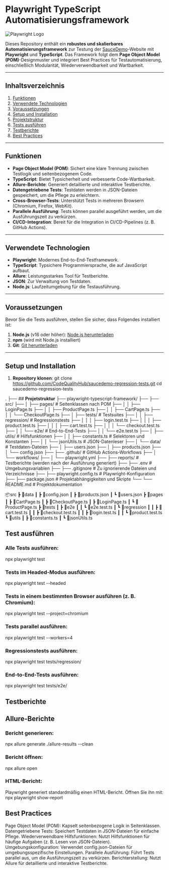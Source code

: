 # **Playwright TypeScript Automatisierungsframework**

![Playwright Logo](https://playwright.dev/img/playwright-logo.svg)

Dieses Repository enthält ein **robustes und skalierbares Automatisierungsframework** zur Testung der [SauceDemo](https://www.saucedemo.com/)-Website mit **Playwright** und **TypeScript**. Das Framework folgt dem **Page Object Model (POM)**-Designmuster und integriert Best Practices für Testautomatisierung, einschließlich Modularität, Wiederverwendbarkeit und Wartbarkeit.

---

## **Inhaltsverzeichnis**
1. [Funktionen](#funktionen)
2. [Verwendete Technologien](#verwendete-technologien)
3. [Voraussetzungen](#voraussetzungen)
4. [Setup und Installation](#setup-und-installation)
5. [Projektstruktur](#projektstruktur)
6. [Tests ausführen](#tests-ausführen)
7. [Testberichte](#testberichte)
8. [Best Practices](#best-practices)

---

## **Funktionen**
- **Page Object Model (POM)**: Sichert eine klare Trennung zwischen Testlogik und seitenbezogenem Code.
- **TypeScript**: Bietet Typsicherheit und verbesserte Code-Wartbarkeit.
- **Allure-Berichte**: Generiert detaillierte und interaktive Testberichte.
- **Datengetriebene Tests**: Testdaten werden in JSON-Dateien gespeichert, um die Pflege zu erleichtern.
- **Cross-Browser-Tests**: Unterstützt Tests in mehreren Browsern (Chromium, Firefox, WebKit).
- **Parallele Ausführung**: Tests können parallel ausgeführt werden, um die Ausführungszeit zu verkürzen.
- **CI/CD-Integration**: Bereit für die Integration in CI/CD-Pipelines (z. B. GitHub Actions).

---

## **Verwendete Technologien**
- **Playwright**: Modernes End-to-End-Testframework.
- **TypeScript**: Typsichere Programmiersprache, die auf JavaScript aufbaut.
- **Allure**: Leistungsstarkes Tool für Testberichte.
- **JSON**: Zur Verwaltung von Testdaten.
- **Node.js**: Laufzeitumgebung für die Testausführung.

---

## **Voraussetzungen**
Bevor Sie die Tests ausführen, stellen Sie sicher, dass Folgendes installiert ist:
1. **Node.js** (v16 oder höher): [Node.js herunterladen](https://nodejs.org/)
2. **npm** (wird mit Node.js installiert)
3. **Git**: [Git herunterladen](https://git-scm.com/)

---

## **Setup und Installation**
1. **Repository klonen**:
   git clone https://github.com/CodeQualityHub/saucedemo-regression-tests.git
   cd saucedemo-regression-tests
   
.
├── ## **Projetstruktur**
├── playwright-typescript-framework/
├── ├── src/
├── │   ├── pages/                  # Seitenklassen nach POM
├── │   │   ├── LoginPage.ts
├── │   │   ├── ProductPage.ts
├── │   │   ├── CartPage.ts
├── │   │   └── CheckoutPage.ts
├── │   ├── tests/                  # Testsuites
├── │   │   ├── regression/         # Regressionstests
├── │   │   │   ├── login.test.ts
├── │   │   │   ├── product.test.ts
├── │   │   │   ├── cart.test.ts
├── │   │   │   └── checkout.test.ts
├── │   │   └── e2e/                # End-to-End-Tests
├── │   │       └── e2e.test.ts
├── │   ├── utils/                  # Hilfsfunktionen
├── │   │   ├── constants.ts        # Selektoren und Konstanten
├── │   │   └── jsonUtils.ts        # JSON-Datenleser
├── │   └── data/                   # Testdaten-Dateien
├── │       ├── users.json
├── │       ├── products.json
├── │       └── config.json
├── ├── .github/                    # GitHub Actions-Workflows
├── │   └── workflows/
├── │       └── playwright.yml
├── ├── reports/                    # Testberichte (werden nach der Ausführung generiert)
├── ├── .env                        # Umgebungsvariablen
├── ├── .gitignore                  # Zu ignorierende Dateien und Verzeichnisse
├── ├── playwright.config.ts        # Playwright-Konfiguration
├── ├── package.json                # Projektabhängigkeiten und Skripte
└── └── README.md                   # Projektdokumentation

📦src
 ┣ 📂data
 ┃ ┣ 📜config.json
 ┃ ┣ 📜products.json
 ┃ ┗ 📜users.json
 ┣ 📂pages
 ┃ ┣ 📜CartPage.ts
 ┃ ┣ 📜CheckoutPage.ts
 ┃ ┣ 📜LoginPage.ts
 ┃ ┗ 📜ProductPage.ts
 ┣ 📂tests
 ┃ ┣ 📂e2e
 ┃ ┃ ┗ 📜e2e.test.ts
 ┃ ┗ 📂regression
 ┃ ┃ ┣ 📜cart.test.ts
 ┃ ┃ ┣ 📜checkout.test.ts
 ┃ ┃ ┣ 📜login.test.ts
 ┃ ┃ ┗ 📜product.test.ts
 ┗ 📂utils
 ┃ ┣ 📜constants.ts
 ┃ ┗ 📜jsonUtils.ts
 
## **Test ausführen**
### Alle Tests ausführen:
npx playwright test

### Tests im Headed-Modus ausführen:
npx playwright test --headed

### Tests in einem bestimmten Browser ausführen (z. B. Chromium):
npx playwright test --project=chromium

### Tests parallel ausführen:
npx playwright test --workers=4

### Regressionstests ausführen:
npx playwright test tests/regression/

### End-to-End-Tests ausführen:
npx playwright test tests/e2e/

## **Testberichte**
## Allure-Berichte

### Bericht generieren:
npx allure generate ./allure-results --clean

### Bericht öffnen:
npx allure open

### HTML-Bericht:
Playwright generiert standardmäßig einen HTML-Bericht. Öffnen Sie ihn mit:
npx playwright show-report

## **Best Practices**
Page Object Model (POM): Kapselt seitenbezogene Logik in Seitenklassen.
Datengetriebene Tests: Speichert Testdaten in JSON-Dateien für einfache Pflege.
Wiederverwendbare Hilfsfunktionen: Nutzt Hilfsfunktionen für häufige Aufgaben (z. B. Lesen von JSON-Dateien).
Umgebungskonfiguration: Verwendet config.json-Dateien für umgebungsspezifische Einstellungen.
Parallele Ausführung: Führt Tests parallel aus, um die Ausführungszeit zu verkürzen.
Berichterstellung: Nutzt Allure für detaillierte und interaktive Testberichte.
